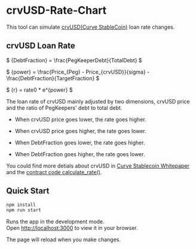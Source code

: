 # crvUSD-Rate-Chart

This tool can simulate [crvUSD(Curve StableCoin)](https://github.com/curvefi/curve-stablecoin) loan rate changes.

## crvUSD Loan Rate

$
{DebtFraction} = \frac{PegKeeperDebt}{TotalDebt}
$

$
{power} = \frac{Price_{Peg} - Price_{crvUSD}}{sigma} - \frac{DebtFraction}{TargetFraction}
$

$
{r} = rate0 * e^{power}
$

The loan rate of crvUSD mainly adjusted by two dimensions, crvUSD price and the ratio of PegKeepers' debt to total debt.

- When crvUSD price goes lower, the rate goes higher.

- When crvUSD price goes higher, the rate goes lower.

- When DebtFraction goes lower, the rate goes higher.

- When DebtFraction goes higher, the rate goes lower.

You could find more detials about crvUSD in [Curve Stablecoin Whitepaper](https://github.com/curvefi/curve-stablecoin/blob/master/doc/curve-stablecoin.pdf) and the [contract code calculate_rate()](https://github.com/curvefi/curve-stablecoin/blob/master/contracts/mpolicies/AggMonetaryPolicy.vy#L153-L174).

## Quick Start

```sh
npm install
npm run start
```

Runs the app in the development mode.\
Open [http://localhost:3000](http://localhost:3000) to view it in your browser.

The page will reload when you make changes.

